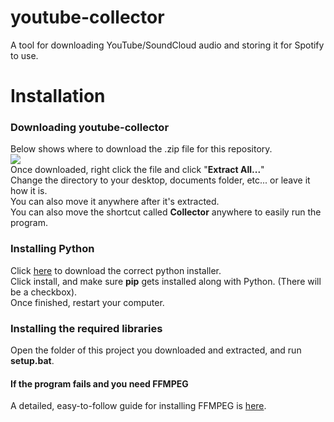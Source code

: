 # youtube-collector
A tool for downloading YouTube/SoundCloud audio and storing it for Spotify to use.

# Installation
### Downloading youtube-collector
Below shows where to download the .zip file for this repository.  
![](https://i.imgur.com/g6fzqGb.jpg)  
Once downloaded, right click the file and click "**Extract All...**"  
Change the directory to your desktop, documents folder, etc... or leave it how it is.  
You can also move it anywhere after it's extracted.  
You can also move the shortcut called **Collector** anywhere to easily run the program.
  
### Installing Python
Click [here](https://www.python.org/ftp/python/3.9.0/python-3.9.0-amd64.exe) to download the correct python installer.  
Click install, and make sure **pip** gets installed along with Python. (There will be a checkbox).  
Once finished, restart your computer.  
  
### Installing the required libraries  
Open the folder of this project you downloaded and extracted, and run **setup.bat**.

#### If the program fails and you need FFMPEG  
A detailed, easy-to-follow guide for installing FFMPEG is [here](https://www.wikihow.com/Install-FFmpeg-on-Windows).
